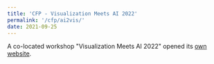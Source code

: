 ```yaml
---
title: 'CFP - Visualization Meets AI 2022'
permalink: '/cfp/ai2vis/'
date: 2021-09-25
---
```


A co-located workshop "Visualization Meets AI 2022" opened its [own website](https://vismeetsai.github.io).
